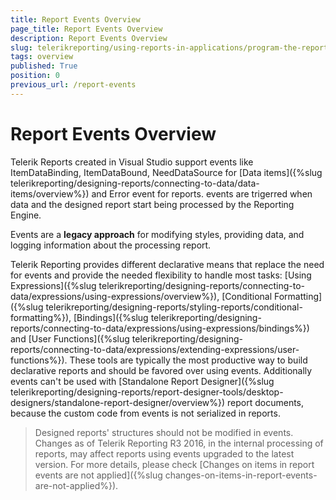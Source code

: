 ```yaml
---
title: Report Events Overview
page_title: Report Events Overview
description: Report Events Overview
slug: telerikreporting/using-reports-in-applications/program-the-report-definition/report-events/overview
tags: overview
published: True
position: 0
previous_url: /report-events
---
```


# Report Events Overview

Telerik Reports created in Visual Studio support events like ItemDataBinding, ItemDataBound, NeedDataSource for [Data items]({%slug telerikreporting/designing-reports/connecting-to-data/data-items/overview%}) and Error event for reports. events are trigerred when data and the designed report start being processed by the Reporting Engine. 

Events are a __legacy approach__ for modifying styles, providing data, and logging information about the processing report. 

Telerik Reporting provides different declarative means that replace the need for events and provide the needed flexibility to handle most tasks: [Using Expressions]({%slug telerikreporting/designing-reports/connecting-to-data/expressions/using-expressions/overview%}), [Conditional Formatting]({%slug telerikreporting/designing-reports/styling-reports/conditional-formatting%}), [Bindings]({%slug telerikreporting/designing-reports/connecting-to-data/expressions/using-expressions/bindings%}) and [User Functions]({%slug telerikreporting/designing-reports/connecting-to-data/expressions/extending-expressions/user-functions%}). These tools are typically the most productive way to build declarative reports and should be favored over using events. Additionally events can't be used with [Standalone Report Designer]({%slug telerikreporting/designing-reports/report-designer-tools/desktop-designers/standalone-report-designer/overview%}) report documents, because the custom code from events is not serialized in reports. 

> Designed reports' structures should not be modified in events. Changes as of Telerik Reporting R3 2016, in the internal processing of reports, may affect reports using events upgraded to the latest version. For more details, please check [Changes on items in report events are not applied]({%slug changes-on-items-in-report-events-are-not-applied%}).
